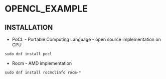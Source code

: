 # OPENCL_EXAMPLE

## INSTALLATION

- PoCL - Portable Computing Language - open source implementation on CPU

```commandline
sudo dnf install pocl
```

- Rocm - AMD implementation

```commandline
sudo dnf install rocmclinfo rocm-*
```

